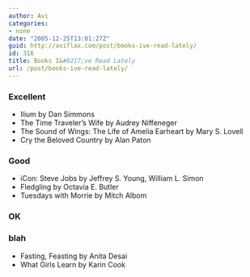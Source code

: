 ```yaml
---
author: Avi
categories:
- none
date: "2005-12-25T13:01:27Z"
guid: http://aviflax.com/post/books-ive-read-lately/
id: 316
title: Books I&#8217;ve Read Lately
url: /post/books-ive-read-lately/
---
```

### Excellent

  * Ilium by Dan Simmons
  * The Time Traveler’s Wife by Audrey Niffeneger
  * The Sound of Wings: The Life of Amelia Earheart by Mary S. Lovell
  * Cry the Beloved Country by Alan Paton

### Good

  * iCon: Steve Jobs by Jeffrey S. Young, William L. Simon
  * Fledgling by Octavia E. Butler
  * Tuesdays with Morrie by Mitch Albom

### OK



### blah

  * Fasting, Feasting by Anita Desai
  * What Girls Learn by Karin Cook